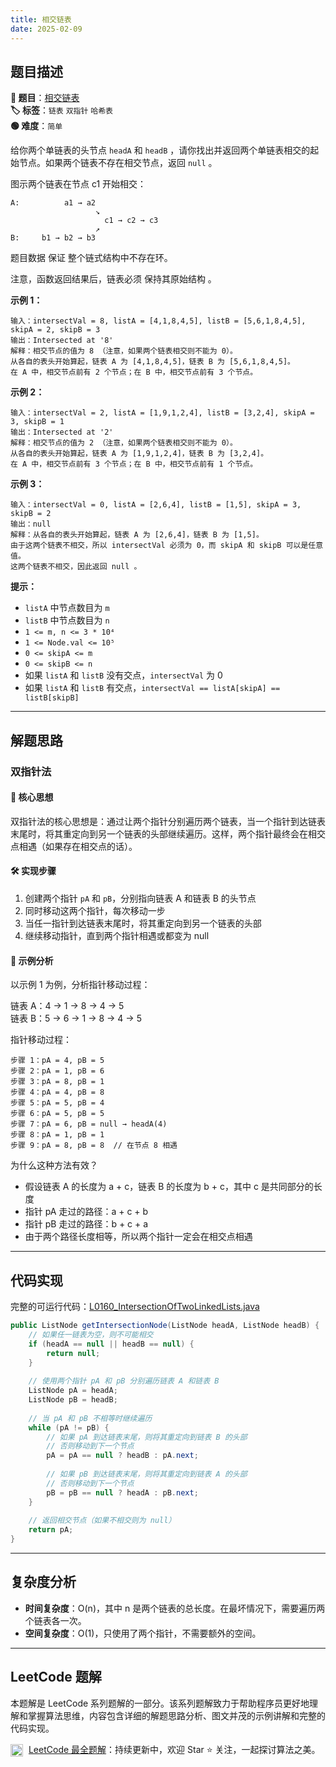 ```yaml
---
title: 相交链表
date: 2025-02-09
---
```


## 题目描述

**🔗 题目**：[相交链表](https://leetcode.cn/problems/intersection-of-two-linked-lists/)  
**🏷️ 标签**：`链表` `双指针` `哈希表`  
**🟢 难度**：`简单`  

给你两个单链表的头节点 `headA` 和 `headB` ，请你找出并返回两个单链表相交的起始节点。如果两个链表不存在相交节点，返回 `null` 。

图示两个链表在节点 c1 开始相交：
```
A:          a1 → a2
                   ↘
                     c1 → c2 → c3
                   ↗            
B:     b1 → b2 → b3
```

题目数据 保证 整个链式结构中不存在环。

注意，函数返回结果后，链表必须 保持其原始结构 。

**示例 1：**
```
输入：intersectVal = 8, listA = [4,1,8,4,5], listB = [5,6,1,8,4,5], skipA = 2, skipB = 3
输出：Intersected at '8'
解释：相交节点的值为 8 （注意，如果两个链表相交则不能为 0）。
从各自的表头开始算起，链表 A 为 [4,1,8,4,5]，链表 B 为 [5,6,1,8,4,5]。
在 A 中，相交节点前有 2 个节点；在 B 中，相交节点前有 3 个节点。
```

**示例 2：**
```
输入：intersectVal = 2, listA = [1,9,1,2,4], listB = [3,2,4], skipA = 3, skipB = 1
输出：Intersected at '2'
解释：相交节点的值为 2 （注意，如果两个链表相交则不能为 0）。
从各自的表头开始算起，链表 A 为 [1,9,1,2,4]，链表 B 为 [3,2,4]。
在 A 中，相交节点前有 3 个节点；在 B 中，相交节点前有 1 个节点。
```

**示例 3：**
```
输入：intersectVal = 0, listA = [2,6,4], listB = [1,5], skipA = 3, skipB = 2
输出：null
解释：从各自的表头开始算起，链表 A 为 [2,6,4]，链表 B 为 [1,5]。
由于这两个链表不相交，所以 intersectVal 必须为 0，而 skipA 和 skipB 可以是任意值。
这两个链表不相交，因此返回 null 。
```

**提示：**
- `listA` 中节点数目为 `m`
- `listB` 中节点数目为 `n`
- `1 <= m, n <= 3 * 10⁴`
- `1 <= Node.val <= 10⁵`
- `0 <= skipA <= m`
- `0 <= skipB <= n`
- 如果 `listA` 和 `listB` 没有交点，`intersectVal` 为 0
- 如果 `listA` 和 `listB` 有交点，`intersectVal == listA[skipA] == listB[skipB]`

---

## 解题思路

### 双指针法

#### 📝 核心思想
双指针法的核心思想是：通过让两个指针分别遍历两个链表，当一个指针到达链表末尾时，将其重定向到另一个链表的头部继续遍历。这样，两个指针最终会在相交点相遇（如果存在相交点的话）。

#### 🛠️ 实现步骤
1. 创建两个指针 `pA` 和 `pB`，分别指向链表 A 和链表 B 的头节点
2. 同时移动这两个指针，每次移动一步
3. 当任一指针到达链表末尾时，将其重定向到另一个链表的头部
4. 继续移动指针，直到两个指针相遇或都变为 null

#### 🧩 示例分析
以示例 1 为例，分析指针移动过程：

链表 A：4 → 1 → 8 → 4 → 5  
链表 B：5 → 6 → 1 → 8 → 4 → 5

指针移动过程：
```
步骤 1：pA = 4, pB = 5
步骤 2：pA = 1, pB = 6
步骤 3：pA = 8, pB = 1
步骤 4：pA = 4, pB = 8
步骤 5：pA = 5, pB = 4
步骤 6：pA = 5, pB = 5
步骤 7：pA = 6, pB = null → headA(4)
步骤 8：pA = 1, pB = 1
步骤 9：pA = 8, pB = 8  // 在节点 8 相遇
```

为什么这种方法有效？
- 假设链表 A 的长度为 a + c，链表 B 的长度为 b + c，其中 c 是共同部分的长度
- 指针 pA 走过的路径：a + c + b
- 指针 pB 走过的路径：b + c + a
- 由于两个路径长度相等，所以两个指针一定会在相交点相遇

---

## 代码实现

完整的可运行代码：[L0160_IntersectionOfTwoLinkedLists.java](../src/main/java/L0160_IntersectionOfTwoLinkedLists.java)

```java
public ListNode getIntersectionNode(ListNode headA, ListNode headB) {
    // 如果任一链表为空，则不可能相交
    if (headA == null || headB == null) {
        return null;
    }
    
    // 使用两个指针 pA 和 pB 分别遍历链表 A 和链表 B
    ListNode pA = headA;
    ListNode pB = headB;
    
    // 当 pA 和 pB 不相等时继续遍历
    while (pA != pB) {
        // 如果 pA 到达链表末尾，则将其重定向到链表 B 的头部
        // 否则移动到下一个节点
        pA = pA == null ? headB : pA.next;
        
        // 如果 pB 到达链表末尾，则将其重定向到链表 A 的头部
        // 否则移动到下一个节点
        pB = pB == null ? headA : pB.next;
    }
    
    // 返回相交节点（如果不相交则为 null）
    return pA;
}
```

---

## 复杂度分析

- **时间复杂度**：O(n)，其中 n 是两个链表的总长度。在最坏情况下，需要遍历两个链表各一次。
- **空间复杂度**：O(1)，只使用了两个指针，不需要额外的空间。

---

## LeetCode 题解

本题解是 LeetCode 系列题解的一部分。该系列题解致力于帮助程序员更好地理解和掌握算法思维，内容包含详细的解题思路分析、图文并茂的示例讲解和完整的代码实现。

<img src="https://github.githubassets.com/images/modules/logos_page/GitHub-Mark.png" alt="GitHub" width="20" style="vertical-align: middle; margin-right: 5px"> [LeetCode 最全题解](https://github.com/LjyYano/LeetCode)：持续更新中，欢迎 Star ⭐️ 关注，一起探讨算法之美。 